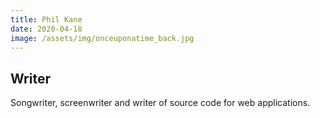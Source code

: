 ```yaml
---
title: Phil Kane
date: 2020-04-18
image: /assets/img/onceuponatime_back.jpg
---
```


## Writer

Songwriter, screenwriter and writer of source code for web applications.

